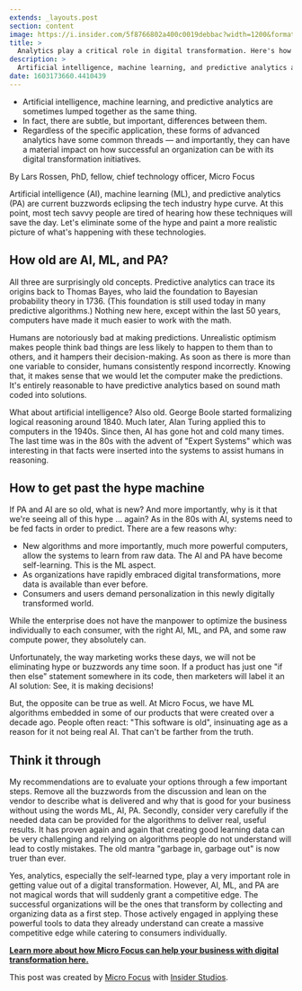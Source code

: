 ```yaml
--- 
extends: _layouts.post 
section: content 
image: https://i.insider.com/5f8766802a400c0019debbac?width=1200&format=jpeg 
title: > 
  Analytics play a critical role in digital transformation. Here's how to start. 
description: > 
  Artificial intelligence, machine learning, and predictive analytics are sometimes lumped together as the same thing.Predictive analytics can trace its origins back to Thomas Bayes, who laid the foundation to Bayesian probability theory in 1736.It's entirely reasonable to have predictive analytics based on sound math coded into solutions.At Micro Focus, we have ML algorithms embedded in some of our products that were created over a decade ago.Yes, analytics, especially the self-learned type, play a very important role in getting value out of a digital transformation. 
date: 1603173660.4410439 
--- 
```

<div><ul class="summary-list">
<li>Artificial intelligence, machine learning, and predictive analytics are sometimes lumped together as the same thing.</li>
<li>In fact, there are subtle, but important, differences between them.</li>
<li>Regardless of the specific application, these forms of advanced analytics have some common threads &#8212; and importantly, they can have a material impact on how successful an organization can be with its digital transformation initiatives.</li>
</ul><p>By Lars Rossen, PhD, fellow, chief technology officer, Micro Focus</p><p>Artificial intelligence (AI), machine learning (ML), and predictive analytics (PA) are current buzzwords eclipsing the tech industry hype curve. At this point, most tech savvy people are tired of hearing how these techniques will save the day. Let's eliminate some of the hype and paint a more realistic picture of what's happening with these technologies.</p><h2><strong>How old are AI, ML, and PA?</strong></h2><p>All three are surprisingly old concepts. Predictive analytics can trace its origins back to Thomas Bayes, who laid the foundation to Bayesian probability theory in 1736. (This foundation is still used today in many predictive algorithms.) Nothing new here, except within the last 50 years, computers have made it much easier to work with the math.&#160;</p><p>Humans are notoriously bad at making predictions. Unrealistic optimism makes people think bad things are less likely to happen to them than to others, and it hampers their decision-making. As soon as there is more than one variable to consider, humans consistently respond incorrectly. Knowing that, it makes sense that we would let the computer make the predictions. It's entirely reasonable to have predictive analytics based on sound math coded into solutions.</p><p>What about artificial intelligence? Also old. George Boole started formalizing logical reasoning around 1840. Much later, Alan Turing applied this to computers in the 1940s. Since then, AI has gone hot and cold many times. The last time was in the 80s with the advent of "Expert Systems" which was interesting in that facts were inserted into the systems to assist humans in reasoning.</p><h2><strong>How to get past the hype machine</strong></h2><p>If PA and AI are so old, what is new? And more importantly, why is it that we're seeing all of this hype &#8230; again? As in the 80s with AI, systems need to be fed facts in order to predict. There are a few reasons why:</p><ul><li>New algorithms and more importantly, much more powerful computers, allow the systems to learn from raw data. The AI and PA have become self-learning. This is the ML aspect.</li><li>As organizations have rapidly embraced digital transformations, more data is available than ever before.</li><li>Consumers and users demand personalization in this newly digitally transformed world.</li></ul><p>While the enterprise does not have the manpower to optimize the business individually to each consumer, with the right AI, ML, and PA, and some raw compute power, they absolutely can.</p><p>Unfortunately, the way marketing works these days, we will not be eliminating hype or buzzwords any time soon. If a product has just one "if then else" statement somewhere in its code, then marketers will label it an AI solution: See, it is making decisions!</p><p>But, the opposite can be true as well. At Micro Focus, we have ML algorithms embedded in some of our products that were created over a decade ago. People often react: "This software is old", insinuating age as a reason for it not being real AI. That can't be farther from the truth.</p><h2><strong>Think it through </strong></h2><p>My recommendations are to evaluate your options through a few important steps. Remove all the buzzwords from the discussion and lean on the vendor to describe what is delivered and why that is good for your business without using the words ML, AI, PA. Secondly, consider very carefully if the needed data can be provided for the algorithms to deliver real, useful results. It has proven again and again that creating good learning data can be very challenging and relying on algorithms people do not understand will lead to costly mistakes. The old mantra "garbage in, garbage out" is now truer than ever.</p><p>Yes, analytics, especially the self-learned type, play a very important role in getting value out of a digital transformation. However, AI, ML, and PA are not magical words that will suddenly grant a competitive edge. The successful organizations will be the ones that transform by collecting and organizing data as a first step. Those actively engaged in applying these powerful tools to data they already understand can create a massive competitive edge while catering to consumers individually.</p><p><strong><a href="https://www.microfocus.com/en-us/digital-transformation/our-perspective" target="_blank" rel="nofollow noopener sponsored">Learn more about how Micro Focus can help your business with digital transformation here.</a></strong></p><p>This post was created by <a href="https://www.microfocus.com/en-us/digital-transformation/our-perspective" target="_blank" rel="nofollow noopener sponsored">Micro Focus</a> with <a href="https://www.businessinsider.com/sponsor-posts?_ga=2.7594804.748993769.1576513703-372096675.1574180919" target="_blank" rel="nofollow noopener sponsored">Insider Studios</a>.</p>
                  </div>